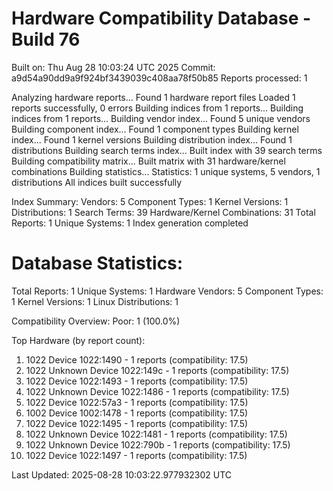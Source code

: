 # Hardware Compatibility Database - Build 76

Built on: Thu Aug 28 10:03:24 UTC 2025
Commit: a9d54a90dd9a9f924bf3439039c408aa78f50b85
Reports processed: 1

Analyzing hardware reports...
Found 1 hardware report files
Loaded 1 reports successfully, 0 errors
Building indices from 1 reports...
Building indices from 1 reports...
Building vendor index...
   Found 5 unique vendors
Building component index...
   Found 1 component types
Building kernel index...
   Found 1 kernel versions
Building distribution index...
   Found 1 distributions
Building search terms index...
   Built index with 39 search terms
Building compatibility matrix...
   Built matrix with 31 hardware/kernel combinations
Building statistics...
   Statistics: 1 unique systems, 5 vendors, 1 distributions
All indices built successfully

Index Summary:
   Vendors: 5
   Component Types: 1
   Kernel Versions: 1
   Distributions: 1
   Search Terms: 39
   Hardware/Kernel Combinations: 31
   Total Reports: 1
   Unique Systems: 1
Index generation completed

Database Statistics:
========================
Total Reports: 1
Unique Systems: 1
Hardware Vendors: 5
Component Types: 1
Kernel Versions: 1
Linux Distributions: 1

Compatibility Overview:
  Poor: 1 (100.0%)

Top Hardware (by report count):
  1. 1022 Device 1022:1490 - 1 reports (compatibility: 17.5)
  2. 1022 Unknown Device 1022:149c - 1 reports (compatibility: 17.5)
  3. 1022 Device 1022:1493 - 1 reports (compatibility: 17.5)
  4. 1022 Unknown Device 1022:1486 - 1 reports (compatibility: 17.5)
  5. 1022 Device 1022:57a3 - 1 reports (compatibility: 17.5)
  6. 1002 Device 1002:1478 - 1 reports (compatibility: 17.5)
  7. 1022 Device 1022:1495 - 1 reports (compatibility: 17.5)
  8. 1022 Unknown Device 1022:1481 - 1 reports (compatibility: 17.5)
  9. 1022 Unknown Device 1022:790b - 1 reports (compatibility: 17.5)
  10. 1022 Device 1022:1497 - 1 reports (compatibility: 17.5)

Last Updated: 2025-08-28 10:03:22.977932302 UTC
